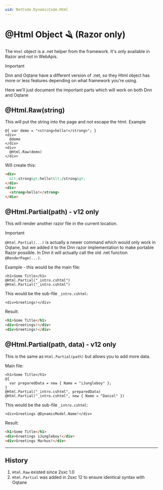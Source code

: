 ```yaml
---
uid: NetCode.DynamicCode.Html
---
```


# @Html Object 🪒 (Razor only)

The `Html` object is a .net helper from the framework. It's only available in Razor and not in WebApis. 

> [!IMPORTANT]
> Dnn and Oqtane have a different version of .net, so they Html object has more or less features depending on what framework you're using. 

Here we'll just document the important parts which will work on both Dnn and Oqtane

## @Html.Raw(string)

This will put the string into the page and _not_ escape the html. Example

```razor
@{ var demo = "<strong>hello!</strong>"; }
<div>
  @demo
</div>
<div>
  @Html.Raw(demo)
</div>
```

Will create this:

```html
<div>
  &lt;strong&gt;hello!&lt;/strong&gt;
</div>
<div>
  <strong>hello!</strong>
</div>
```

## @Html.Partial(path) - v12 only

This will render another razor file in the current location. 

> [!IMPORTANT]
> `@Html.Partial(...)` is actually a newer command which would only work in Oqtane, 
> but we added it to the Dnn razor implementation to make portable Razor possible.
> In Dnn it will actually call the old .net function `@RenderPage(...)`.

Example - this would be the main file:

```razor
<h1>Some Title</h1>
@Html.Partial("_intro.cshtml")
@Html.Partial("_intro.cshtml")
```

This would be the sub-file `_intro.cshtml`:

```razor
<div>Greetings!</div>
```

Result:

```html
<h1>Some Title</h1>
<div>Greetings!</div>
<div>Greetings!</div>
```

## @Html.Partial(path, data) - v12 only

This is the same as `Html.Partial(path)` but allows you to add more data. 

Main file:

```razor
<h1>Some Title</h1>
@{
  var preparedData = new { Name = "iJungleboy" };
}
@Html.Partial("_intro.cshtml", preparedData)
@Html.Partial("_intro.cshtml", new { Name = "Daniel" })
```

This would be the sub-file `_intro.cshtml`:

```razor
<div>Greetings @DynamicModel.Name!</div>
```

Result:

```html
<h1>Some Title</h1>
<div>Greetings iJungleboy!</div>
<div>Greetings Markus!</div>
```

---

## History

1. `Html.Raw` existed since 2sxc 1.0
2. `Html.Partial` was added in 2sxc 12 to ensure identical syntax with Oqtane

